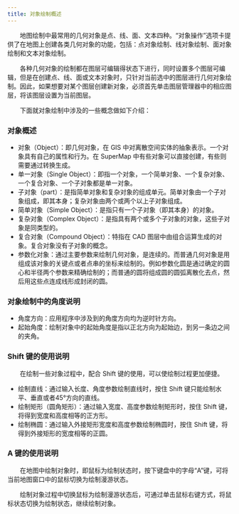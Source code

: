 ```yaml
---
title: 对象绘制概述
---
```



　　地图绘制中最常用的几何对象是点、线、面、文本四种。“对象操作”选项卡提供了在地图上创建各类几何对象的功能，包括：点对象绘制、线对象绘制、面对象绘制和文本对象绘制。

　　各种几何对象的绘制都在图层可编辑得状态下进行，同时设置多个图层可编辑，但是在创建点、线、面或文本对象时，只针对当前选中的图层进行几何对象绘制。因此，如果想要对某个图层创建新对象，必须首先单击图层管理器中的相应图层，将该图层设置为当前图层。

　　下面就对象绘制中涉及的一些概念做如下介绍：

### 对象概述

 -   对象（Object）：即几何对象，在 GIS 中对离散空间实体的抽象表示。一个对象具有自己的属性和行为。在 SuperMap 中有些对象可以直接创建，有些则需要通过转换生成。
 -   单一对象（Single Object）：即指一个对象，一个简单对象、一个复杂对象、一个复合对象、一个子对象都是单一对象。
 -   子对象（part）：是指简单对象和复杂对象的组成单元。简单对象由一个子对象组成，即其本身；复杂对象由两个或两个以上子对象组成。
 -   简单对象（Simple Object）：是指只有一个子对象（即其本身）的对象。
 -   复杂对象（Complex Object）：是指具有两个或多个子对象的对象，这些子对象是同类型的。
 -   复合对象（Compound Object）：特指在 CAD 图层中由组合运算生成的对象。复合对象没有子对象的概念。
 -   参数化对象：通过主要参数来绘制几何对象，是连续的。而普通几何对象是用组成该对象的关键点或者点串的坐标来绘制的。例如参数化圆是通过确定的圆心和半径两个参数来精确绘制的；而普通的圆将组成圆的圆弧离散化去点，然后用这些点连成线形成封闭的圆。

### 对象绘制中的角度说明

-   角度方向：应用程序中涉及到的角度方向均为逆时针方向。
-   起始角度：绘制对象中的起始角度是指以正北方向为起始边，到另一条边之间的夹角。



### Shift 键的使用说明

　　在绘制一些对象过程中，配合 Shift 键的使用，可以使绘制过程更加便捷。

-   绘制直线：通过输入长度、角度参数绘制直线时，按住 Shift 键只能绘制水平、垂直或者45°方向的直线。
-   绘制矩形（圆角矩形）：通过输入宽度、高度参数绘制矩形时，按住 Shift 键，将得到宽度和高度相等的正方形。
-   绘制椭圆：通过输入外接矩形宽度和高度参数绘制椭圆时，按住 Shift 键，将得到外接矩形的宽度相等的正圆。

### A 键的使用说明

　　在地图中绘制对象时，即鼠标为绘制状态时，按下键盘中的字母“A”键，可将当前地图窗口中的鼠标切换为绘制漫游状态。

　　绘制对象过程中切换鼠标为绘制漫游状态后，可通过单击鼠标右键方式，将鼠标状态切换为绘制状态，继续绘制对象。



